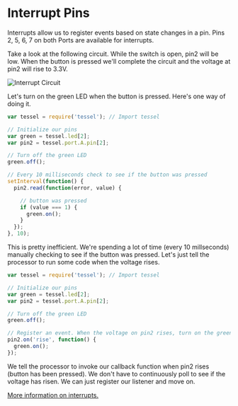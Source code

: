# Interrupt Pins

Interrupts allow us to register events based on state changes in a pin. Pins
2, 5, 6, 7 on both Ports are available for interrupts.

Take a look at the following circuit. While the switch is open, pin2 will be
low. When the button is pressed we'll complete the circuit and the voltage at
pin2 will rise to 3.3V.

![Interrupt Circuit](https://s3.amazonaws.com/technicalmachine-assets/tutorials/hardware-api/interrupt-circuit.png)

Let's turn on the green LED when the button is pressed. Here's one way of doing
it.

```js
var tessel = require('tessel'); // Import tessel

// Initialize our pins
var green = tessel.led[2];
var pin2 = tessel.port.A.pin[2];

// Turn off the green LED
green.off();

// Every 10 milliseconds check to see if the button was pressed
setInterval(function() {
  pin2.read(function(error, value) {

    // button was pressed
    if (value === 1) {
      green.on();
    }
  });
}, 10);

```

This is pretty inefficient. We're spending a lot of time (every 10 millseconds)
manually checking to see if the button was pressed. Let's just tell the
processor to run some code when the voltage rises.

```js
var tessel = require('tessel'); // Import tessel

// Initialize our pins
var green = tessel.led[2];
var pin2 = tessel.port.A.pin[2];

// Turn off the green LED
green.off();

// Register an event. When the voltage on pin2 rises, turn on the green LED.
pin2.on('rise', function() {
  green.on();
});

```

We tell the processor to invoke our callback function when pin2 rises (button
has been pressed). We don't have to continuously poll to see if the voltage
has risen. We can just register our listener and move on.

[More information on interrupts.](https://www.sparkfun.com/tutorials/326)
